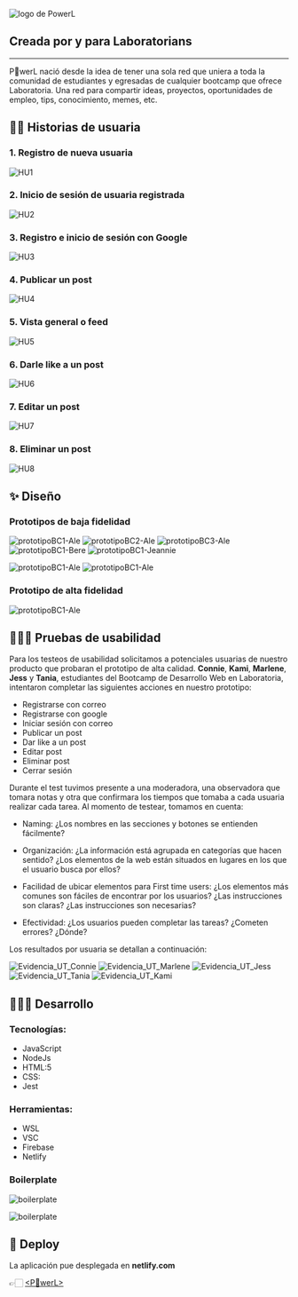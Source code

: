 ![logo de PowerL](./src/powerL-logo_250x39.png)
## Creada por y para Laboratorians

___
P💛werL nació desde la idea de tener una sola red que uniera a toda la comunidad de estudiantes y egresadas de cualquier bootcamp que ofrece Laboratoria.
Una red para compartir ideas, proyectos, oportunidades de empleo, tips, conocimiento, memes, etc.

## 👯‍♂️ Historias de usuaria

### 1. Registro de nueva usuaria
![HU1](./img-rdm/HU/HU1.PNG)

### 2. Inicio de sesión de usuaria registrada
![HU2](./img-rdm/HU/HU2.PNG)

### 3. Registro e inicio de sesión con Google
![HU3](./img-rdm/HU/HU3.PNG)

### 4. Publicar un post
![HU4](./img-rdm/HU/HU4.PNG)

### 5. Vista general o feed
![HU5](./img-rdm/HU/HU5.PNG)

### 6. Darle like a un post
![HU6](./img-rdm/HU/HU6.PNG)

### 7. Editar un post
![HU7](./img-rdm/HU/HU7.PNG)

### 8. Eliminar un post
![HU8](./img-rdm/HU/HU8.PNG)

## ✨ Diseño
### Prototipos de baja fidelidad
![prototipoBC1-Ale](./img-rdm/prototypes/Ale-1.jpg)
![prototipoBC2-Ale](./img-rdm/prototypes/Ale-2.jpg)
![prototipoBC3-Ale](./img-rdm/prototypes/Ale-3.jpg)
![prototipoBC1-Bere](./img-rdm/prototypes/Bere_HU7.jpg)
![prototipoBC1-Jeannie](./img-rdm//prototypes/jeannie.jpg)

![prototipoBC1-Ale](./img-rdm/prototypes/protBC1Figma.PNG)
![prototipoBC1-Ale](./img-rdm/prototypes/protBC2Figma.PNG)


### Prototipo de alta fidelidad
![prototipoBC1-Ale](./img-rdm/prototypes/protAC1Figma.PNG)

## 👨🏻‍🔬 Pruebas de usabilidad

Para los testeos de usabilidad solicitamos a potenciales usuarias de nuestro producto que probaran el prototipo de alta calidad. **Connie**, **Kami**, **Marlene**, **Jess** y **Tania**, estudiantes del Bootcamp de Desarrollo Web en Laboratoria, intentaron completar las siguientes acciones en nuestro prototipo:

- Registrarse con correo
- Registrarse con google
- Iniciar sesión con correo
- Publicar un post
- Dar like a un post
- Editar post
- Eliminar post
- Cerrar sesión

Durante el test tuvimos presente a una moderadora, una observadora que tomara notas y otra que confirmara los tiempos que tomaba a cada usuaria realizar cada tarea. Al momento de testear, tomamos en cuenta:

- Naming:
 ¿Los nombres en las secciones y botones se entienden fácilmente?

- Organización:
¿La información está agrupada en categorías que hacen sentido?
¿Los elementos de la web están situados en lugares en los que el usuario busca por ellos?

- Facilidad de ubicar elementos para First time users:
¿Los elementos más comunes son fáciles de encontrar por los usuarios?
¿Las instrucciones son claras?
¿Las instrucciones son necesarias?

- Efectividad:
¿Los usuarios pueden completar las tareas?
¿Cometen errores? ¿Dónde?


Los resultados por usuaria se detallan a continuación:

![Evidencia_UT_Connie](./img-rdm/UT/UT_Connie.PNG)
![Evidencia_UT_Marlene](./img-rdm/UT/UT_Marlene.PNG)
![Evidencia_UT_Jess](./img-rdm/UT/UT_Jess.PNG)
![Evidencia_UT_Tania](./img-rdm/UT/UT_Tania.PNG)
![Evidencia_UT_Kami](./img-rdm/UT/UT_Kami.PNG)


## 👩🏻‍💻 Desarrollo

### Tecnologías:
* JavaScript
* NodeJs
* HTML:5
* CSS:
* Jest

### Herramientas:
* WSL
* VSC
* Firebase
* Netlify

### Boilerplate
![boilerplate](./img-rdm/boilerplate.PNG)

![boilerplate](./img-rdm/boilerplate_extended.PNG)


## 🚀 Deploy

La aplicación pue desplegada en **netlify.com**

👉🏻 [<P💛werL>](https://main--effervescent-bubblegum-f1c07e.netlify.app/#/)

